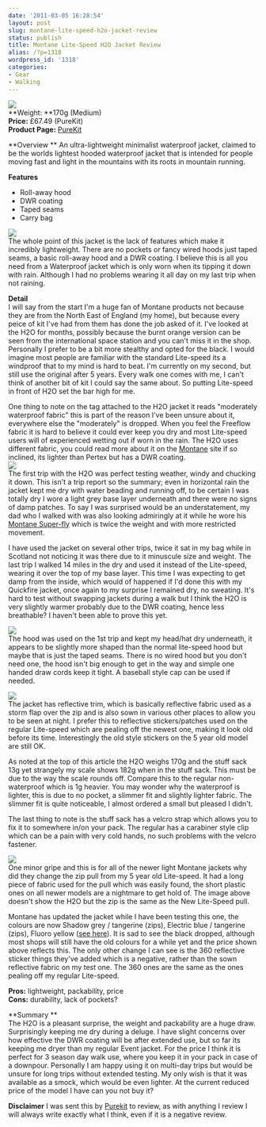 ```yaml
---
date: '2011-03-05 16:28:54'
layout: post
slug: montane-lite-speed-h2o-jacket-review
status: publish
title: Montane Lite-Speed H2O Jacket Review
alias: /?p=1318
wordpress_id: '1318'
categories:
- Gear
- Walking
---
```


![](http://dl.dropbox.com/u/2657852/website/images/Wolsingham-via-Thornley-010.jpg)  
**Weight: **170g (Medium)  
**Price:** £67.49 (PureKit)  
**Product Page:** [PureKit](http://www.purekit.com/montane-lite-speed-h20-jacket-prod81166/)  

**Overview ** An ultra-lightweight minimalist waterproof jacket, claimed to be the worlds lightest hooded waterproof jacket that is intended for people moving fast and light in the mountains with its roots in mountain running.  
<!-- more -->
**Features**  

*   Roll-away hood 
*   DWR coating 
*   Taped seams 
*   Carry bag  

![](http://dl.dropbox.com/u/2657852/website/images/H2O-020.jpg)  
The whole point of this jacket is the lack of features which make it incredibly lightweight. There are no pockets or fancy wired hoods just taped seams, a basic roll-away hood and a DWR coating. I believe this is all you need from a Waterproof jacket which is only worn when its tipping it down with rain. Although I had no problems wearing it all day on my last trip when not raining.  

**Detail**  
I will say from the start I'm a huge fan of Montane products not because they are from the North East of England (my home), but because every peice of kit I've had from them has done the job asked of it. I've looked at the H2O for months, possibly because the burnt orange version can be seen from the international space station and you can't miss it in the shop. Personally I prefer to be a bit more stealthy and opted for the black. I would imagine most people are familiar with the standard Lite-speed its a windproof that to my mind is hard to beat. I'm currently on my second, but still use the original after 5 years. Every walk one comes with me, I can't think of another bit of kit I could say the same about. So putting Lite-speed in front of H2O set the bar high for me.  

One thing to note on the tag attached to the H2O jacket it reads "moderately waterproof fabric" this is part of the reason I've been unsure about it, everywhere else the "moderately" is dropped. When you feel the Freeflow fabric it is hard to believe it could ever keep you dry and most Lite-speed users will of experienced wetting out if worn in the rain. The H2O uses different fabric, you could read more about it on the [Montane](http://www.montane.co.uk/) site if so inclined, its lighter than Pertex but has a DWR coating.  
![](http://dl.dropbox.com/u/2657852/website/images/Adopted-Paths-Feb-2011-and-H2O-011.jpg)  
The first trip with the H2O was perfect testing weather, windy and chucking it down. This isn't a trip report so the summary; even in horizontal rain the jacket kept me dry with water beading and running off, to be certain I was totally dry I wore a light grey base layer underneath and there were no signs of damp patches. To say I was surprised would be an understatement, my dad who I walked with was also looking admiringly at it while he wore his [Montane Super-fly](http://www.montane.co.uk/products/men/shell/super-fly-jacket/419) which is twice the weight and with more restricted movement.  

I have used the jacket on several other trips, twice it sat in my bag while in Scotland not noticing it was there due to it minuscule size and weight. The last trip I walked 14 miles in the dry and used it instead of the Lite-speed, wearing it over the top of my base layer. This time I was expecting to get damp from the inside, which would of happened if I'd done this with my Quickfire jacket, once again to my surprise I remained dry, no sweating. It's hard to test without swapping jackets during a walk but I think the H2O is very slightly warmer probably due to the DWR coating, hence less breathable? I haven't been able to prove this yet.  

![](http://dl.dropbox.com/u/2657852/website/images/H2O-006.jpg)  
The hood was used on the 1st trip and kept my head/hat dry underneath, it appears to be slightly more shaped than the normal lite-speed hood but maybe that is just the taped seams. There is no wired hood but you don't need one, the hood isn't big enough to get in the way and simple one handed draw cords keep it tight. A baseball style cap can be used if needed.  

![](http://dl.dropbox.com/u/2657852/website/images/2011-03-05-H2O1.jpg)  
The jacket has reflective trim, which is basically reflective fabric used as a storm flap over the zip and is also sown in various other places to allow you to be seen at night. I prefer this to reflective stickers/patches used on the regular Lite-speed which are pealing off the newest one, making it look old before its time. Interestingly the old style stickers on the 5 year old model are still OK.  

As noted at the top of this article the H2O weighs 170g and the stuff sack 13g yet strangely my scale shows 182g when in the stuff sack. This must be due to the way the scale rounds off. Compare this to the regular non-waterproof which is 1g heavier. You may wonder why the waterproof is lighter, this is due to no pocket, a slimmer fit and slightly lighter fabric. The slimmer fit is quite noticeable, I almost ordered a small but pleased I didn't.  

The last thing to note is the stuff sack has a velcro strap which allows you to fix it to somewhere in/on your pack. The regular has a carabiner style clip which can be a pain with very cold hands, no such problems with the velcro fastener.  

![](http://dl.dropbox.com/u/2657852/website/images/2011-03-05-H2O.jpg)  
One minor gripe and this is for all of the newer light Montane jackets why did they change the zip pull from my 5 year old Lite-speed. It had a long piece of fabric used for the pull which was easily found, the short plastic ones on all newer models are a nightmare to get hold of. The image above doesn't show the H2O but the zip is the same as the New Lite-Speed pull.  

Montane has updated the jacket while I have been testing this one, the colours are now Shadow grey / tangerine (zips), Electric blue / tangerine (zips), Fluoro yellow ([see here](http://www.montane.co.uk/products/men/shell/lite-speed-h2o-jacket/164)). It is sad to see the black dropped, although most shops will still have the old colours for a while yet and the price shown above reflects this. The only other change I can see is the 360 reflective sticker things they've added which is a negative, rather than the sown reflective fabric on my test one. The 360 ones are the same as the ones pealing off my regular Lite-speed.  

**Pros:** lightweight, packability, price  
**Cons:** durability, lack of pockets?  

**Summary **  
The H2O is a pleasant surprise, the weight and packability are a huge draw. Surprisingly keeping me dry during a deluge. I have slight concerns over how effective the DWR coating will be after extended use, but so far its keeping me dryer than my regular Event jacket. For the price I think it is perfect for 3 season day walk use, where you keep it in your pack in case of a downpour. Personally I am happy using it on multi-day trips but would be unsure for long trips without extended testing. My only wish is that it was available as a smock, which would be even lighter. At the current reduced price of the model I have can you not buy it?  

**Disclaimer** I was sent this by [Purekit](http://www.purekit.com/) to review, as with anything I review I will always write exactly what I think, even if it is a negative review.
